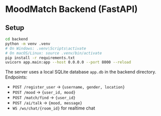 # MoodMatch Backend (FastAPI)

## Setup
```bash
cd backend
python -m venv .venv
# On Windows: .venv\Scripts\activate
# On macOS/Linux: source .venv/bin/activate
pip install -r requirements.txt
uvicorn app.main:app --host 0.0.0.0 --port 8000 --reload
```

The server uses a local SQLite database `app.db` in the backend directory.
Endpoints:
- `POST /register_user` -> `{username, gender, location}`
- `POST /mood` -> `{user_id, mood}`
- `POST /match/find` -> `{user_id}`
- `POST /ai/talk` -> `{mood, message}`
- `WS /ws/chat/{room_id}` for realtime chat